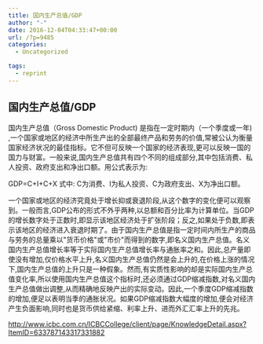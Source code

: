 ```yaml
---
title: 国内生产总值/GDP
author: "-"
date: 2016-12-04T04:33:47+00:00
url: /?p=9485
categories:
  - Uncategorized

tags:
  - reprint
---
```

## 国内生产总值/GDP
国内生产总值（Gross Domestic Product) 是指在一定时期内（一个季度或一年) ,一个国家或地区的经济中所生产出的全部最终产品和劳务的价值,常被公认为衡量国家经济状况的最佳指标。它不但可反映一个国家的经济表现,更可以反映一国的国力与财富。一般来说,国内生产总值共有四个不同的组成部分,其中包括消费、私人投资、政府支出和净出口额。用公式表示为: 

GDP=C+I+C+X 式中: C为消费、I为私人投资、C为政府支出、X为净出口额。

一个国家或地区的经济究竟处于增长抑或衰退阶段,从这个数字的变化便可以观察到。一般而言,GDP公布的形式不外乎两种,以总额和百分比率为计算单位。当GDP的增长数字处于正数时,即显示该地区经济处于扩张阶段；反之,如果处于负数,即表示该地区的经济进入衰退时期了。由于国内生产总值是指一定时间内所生产的商品与劳务的总量乘以"货币价格"或"市价"而得到的数字,即名义国内生产总值。名义国内生产总值增长率等于实际国内生产总值增长率与通胀率之和。因此,总产量即使没有增加,仅价格水平上升,名义国内生产总值仍然是会上升的,在价格上涨的情况下,国内生产总值的上升只是一种假象。然而,有实质性影响的却是实际国内生产总值变化率,所以使用国内生产总值这个指标时,还必须通过GDP缩减指数,对名义国内生产总值做出调整,从而精确地反映产出的实际变动。因此,一个季度GDP缩减指数的增加,便足以表明当季的通胀状况。如果GDP缩减指数大幅度的增加,便会对经济产生负面影响,同时也是货币供给紧缩、利率上升、进而外汇汇率上升的先兆。

http://www.icbc.com.cn/ICBCCollege/client/page/KnowledgeDetail.aspx?ItemID=633787143317331882